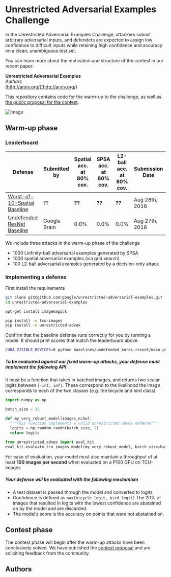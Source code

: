 # Unrestricted Adversarial Examples Challenge

In the Unrestricted Adversarial Examples Challenge, attackers submit arbitrary adversarial inputs, and defenders are expected to assign low confidence to difficult inputs while retaining high confidence and accuracy on a clean, unambiguous test set. 

You can learn more about the motivation and structure of the contest in our recent paper:

**Unrestricted Adversarial Examples**<br>
*Authors*<br>
[http://arxiv.org/](http://arxiv.org/)

This repository contains code for the warm-up to the challenge, as well as [the public proposal for the contest](https://github.com/google/unrestricted-adversarial-examples/blob/master/contest_proposal.md). 

![image](https://user-images.githubusercontent.com/306655/44686400-f0b74800-aa02-11e8-8967-fa354244813f.png)


  
## Warm-up phase
### <a name="leaderboard"></a>Leaderboard


| Defense               | Submitted by  | Spatial acc.<br>at 80% cov. | SPSA acc.<br>at 80% cov. | L2-ball acc.<br>at 80% cov. |  Submission Date |
| --------------------- | ------------- | ------------ |--------------- |--------------- | --------------- |
| [Worst-of-10-Spatial Baseline](#)  |  ?? |    **??**    |     **??**   |     **??**     |  Aug 28th, 2018 |
| [Undefended ResNet Baseline](https://github.com/google/unrestricted-adversarial-examples/tree/master/unrestricted_advex/pytorch_resnet_baseline)   |  Google Brain   |    0.0%    |     0.0%    |     0.0%     |  Aug 27th, 2018 |


We include three attacks in the warm-up phase of the challenge

- 1000 Linfinity-ball adversarial examples generated by SPSA
- 1000 spatial adversarial examples (via grid search)
- 100 L2-ball adversarial examples generated by a decision-only attack

### Implementing a defense

First install the requirements
```bash
git clone git@github.com:google/unrestricted-adversarial-examples.git
cd unrestricted-adversarial-examples

apt-get install imagemagick

pip install -e tcu-images
pip install -e unrestricted-advex
```

Confirm that the baseline defense runs correctly for you by running a model. It should print scores that match the leaderboard above.
```bash
CUDA_VISIBLE_DEVICES=0 python baselines/undefended_keras_resnet/main.py
```

##### To be evaluated against our fixed warm-up attacks, your defense must implement the following API

It must be a function that takes in batched images, and returns two scalar logits between `[-inf, inf]`. These correspond to the likelihood the image corresponds to each of the two classes (e.g. the bicycle and bird class)

```python
import numpy as np

batch_size = 32

def my_very_robust_model(images_nchw):
  """This function implements a valid unrestricted advex defense"""
  logits = np.random.randn(batch_size, 2)
  return logits
  
from unrestricted_advex import eval_kit
eval_kit.evaluate_tcu_images_model(my_very_robust_model, batch_size=batch_size)
```

For ease of evaluation, your model must also maintain a throughput of at least **100 images per second** when evaluated on a P100 GPU on TCU-Images

##### Your defense will be evaluated with the following mechanism

- A test dataset is passed through the model and converted to logits
- Confidence is defined as `max(bicycle_logit, bird_logit)` The 20% of images that resulted in logits with the lowest confidence are abstained on by the model and are discarded.
- The model’s score is the accuracy on points that were not abstained on.

## Contest phase

The contest phase will begin after the warm-up attacks have been conclusively solved. We have published the [contest proposal](https://github.com/google/unrestricted-adversarial-examples/blob/master/contest_proposal.md) and are soliciting feedback from the community.

## Authors 
